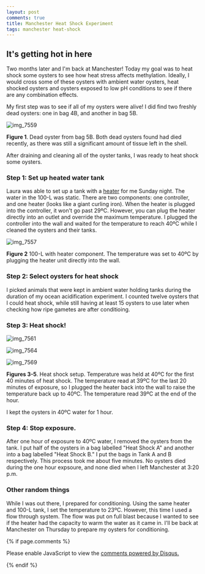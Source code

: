 ```yaml
---
layout: post
comments: true
title: Manchester Heat Shock Experiment
tags: manchester heat-shock
---
```


## It's getting hot in here

Two months later and I'm back at Manchester! Today my goal was to heat shock some oysters to see how heat stress affects methylation. Ideally, I would cross some of these oysters with ambient water oysters, heat shocked oysters and oysters exposed to low pH conditions to see if there are any combination effects.

My first step was to see if all of my oysters were alive! I did find two freshly dead oysters: one in bag 4B, and another in bag 5B.

![img_7559](https://user-images.githubusercontent.com/22335838/26999769-897633f4-4d56-11e7-92ee-cb91365dc26b.JPG)

**Figure 1**. Dead oyster from bag 5B. Both dead oysters found had died recently, as there was still a significant amount of tissue left in the shell.

After draining and cleaning all of the oyster tanks, I was ready to heat shock some oysters.

### Step 1: Set up heated water tank

Laura was able to set up a tank with a [heater](https://www.amazon.com/gp/product/B003GVT0V0/ref=od_aui_detailpages00?ie=UTF8&psc=1) for me Sunday night. The water in the 100-L was static. There are two components: one controller, and one heater (looks like a giant curling iron). When the heater is plugged into the controller, it won't go past 29ºC. However, you can plug the heater directly into an outlet and override the maximum temperature. I plugged the controller into the wall and waited for the temperature to reach 40ºC while I cleaned the oysters and their tanks.

![img_7557](https://user-images.githubusercontent.com/22335838/26999908-53ff811e-4d59-11e7-8b3e-06b7d2bbf785.JPG)

**Figure 2** 100-L with heater component. The temperature was set to 40ºC by plugging the heater unit directly into the wall.

### Step 2: Select oysters for heat shock

I picked animals that were kept in ambient water holding tanks during the duration of my ocean acidification experiment. I counted twelve oysters that I could heat shock, while still having at least 15 oysters to use later when checking how ripe gametes are after conditioing.

### Step 3: Heat shock!

![img_7561](https://user-images.githubusercontent.com/22335838/26999931-c9593c02-4d59-11e7-919f-1b054d036820.JPG)

![img_7564](https://user-images.githubusercontent.com/22335838/26999930-c9556474-4d59-11e7-83c9-cb2fcecc315f.JPG)

![img_7569](https://user-images.githubusercontent.com/22335838/26999982-0116a35e-4d5b-11e7-9a13-085fee580f6e.JPG)

**Figures 3-5**. Heat shock setup. Temperature was held at 40ºC for the first 40 minutes of heat shock. The temperature read at 39ºC for the last 20 minutes of exposure, so I plugged the heater back into the wall to raise the temperature back up to 40ºC. The temperature read 39ºC at the end of the hour.

I kept the oysters in 40ºC water for 1 hour.

### Step 4: Stop exposure.

After one hour of exposure to 40ºC water, I removed the oysters from the tank. I put half of the oysters in a bag labelled "Heat Shock A" and another into a bag labelled "Heat Shock B." I put the bags in Tank A and B respectively. This process took me about five minutes. No oysters died during the one hour expsoure, and none died when I left Manchester at 3:20 p.m.

### Other random things

While I was out there, I prepared for conditioning. Using the same heater and 100-L tank, I set the temperature to 23ºC. However, this time I used a flow through system. The flow was put on full blast because I wanted to see if the heater had the capacity to warm the water as it came in. I'll be back at Manchester on Thursday to prepare my oysters for conditioning.

{% if page.comments %}

<div id="disqus_thread"></div>
<script>

/**
*  RECOMMENDED CONFIGURATION VARIABLES: EDIT AND UNCOMMENT THE SECTION BELOW TO INSERT DYNAMIC VALUES FROM YOUR PLATFORM OR CMS.
*  LEARN WHY DEFINING THESE VARIABLES IS IMPORTANT: https://disqus.com/admin/universalcode/#configuration-variables*/
/*
var disqus_config = function () {
this.page.url = PAGE_URL;  // Replace PAGE_URL with your page's canonical URL variable
this.page.identifier = PAGE_IDENTIFIER; // Replace PAGE_IDENTIFIER with your page's unique identifier variable
};
*/
(function() { // DON'T EDIT BELOW THIS LINE
var d = document, s = d.createElement('script');
s.src = 'https://the-responsible-grad-student.disqus.com/embed.js';
s.setAttribute('data-timestamp', +new Date());
(d.head || d.body).appendChild(s);
})();
</script>
<noscript>Please enable JavaScript to view the <a href="https://disqus.com/?ref_noscript">comments powered by Disqus.</a></noscript>

{% endif %}

<script id="dsq-count-scr" src="//the-responsible-grad-student.disqus.com/count.js" async></script>

